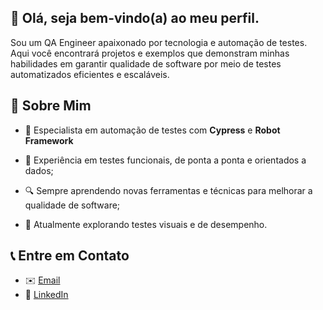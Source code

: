 ## 👋 Olá, seja bem-vindo(a) ao meu perfil.
Sou um QA Engineer apaixonado por tecnologia e automação de testes. Aqui você encontrará projetos e exemplos que demonstram minhas habilidades em garantir qualidade de software por meio de testes automatizados eficientes e escaláveis.

## 🚀 Sobre Mim
* 🎯 Especialista em automação de testes com **Cypress** e **Robot Framework** 

* 🧩 Experiência em testes funcionais, de ponta a ponta e orientados a dados;
* 🔍 Sempre aprendendo novas ferramentas e técnicas para melhorar a qualidade de software;
* 🌱 Atualmente explorando testes visuais e de desempenho.

## 📞 Entre em Contato
* ✉️ [Email](lucas0206@gmail.com)
* 💼 [LinkedIn](https://www.linkedin.com/in/lucasrocha0206/)
